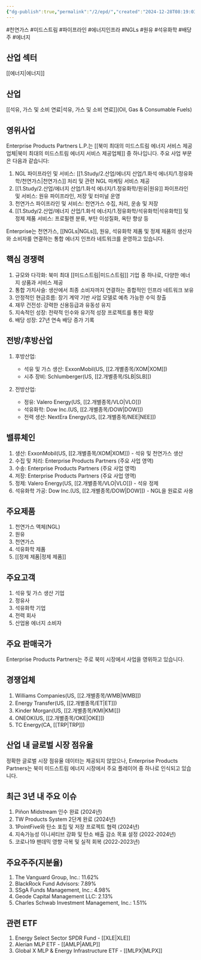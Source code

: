 ```yaml
---
{"dg-publish":true,"permalink":"/2/epd/","created":"2024-12-28T08:19:03.671+09:00","updated":"2025-06-03T20:05:58.935+09:00"}
---
```


#천연가스 #미드스트림 #파이프라인 #에너지인프라 #NGLs #원유 #석유화학 #배당주 #에너지

## 산업 섹터

[[에너지\|에너지]]

## 산업

[[석유, 가스 및 소비 연료\|석유, 가스 및 소비 연료]](Oil, Gas & Consumable Fuels)

## 영위사업

Enterprise Products Partners L.P.는 [[북미 최대의 미드스트림 에너지 서비스 제공업체\|북미 최대의 미드스트림 에너지 서비스 제공업체]] 중 하나입니다. 주요 사업 부문은 다음과 같습니다:

1. NGL 파이프라인 및 서비스: [[1.Study/2.산업/에너지 산업/1.화석 에너지/1.정유화학/천연가스\|천연가스]] 처리 및 관련 NGL 마케팅 서비스 제공
2. [[1.Study/2.산업/에너지 산업/1.화석 에너지/1.정유화학/원유\|원유]] 파이프라인 및 서비스: 원유 파이프라인, 저장 및 터미널 운영
3. 천연가스 파이프라인 및 서비스: 천연가스 수집, 처리, 운송 및 저장
4. [[1.Study/2.산업/에너지 산업/1.화석 에너지/1.정유화학/석유화학\|석유화학]] 및 정제 제품 서비스: 프로필렌 분류, 부탄 이성질화, 옥탄 향상 등

Enterprise는 천연가스, [[NGLs\|NGLs]], 원유, 석유화학 제품 및 정제 제품의 생산자와 소비자를 연결하는 통합 에너지 인프라 네트워크를 운영하고 있습니다.

## 핵심 경쟁력

1. 규모와 다각화: 북미 최대 [[미드스트림\|미드스트림]] 기업 중 하나로, 다양한 에너지 상품과 서비스 제공
2. 통합 가치사슬: 생산에서 최종 소비자까지 연결하는 종합적인 인프라 네트워크 보유
3. 안정적인 현금흐름: 장기 계약 기반 사업 모델로 예측 가능한 수익 창출
4. 재무 건전성: 강력한 신용등급과 유동성 유지
5. 지속적인 성장: 전략적 인수와 유기적 성장 프로젝트를 통한 확장
6. 배당 성장: 27년 연속 배당 증가 기록

## 전방/후방산업

1. 후방산업:
    
    - 석유 및 가스 생산: ExxonMobil(US, [[2.개별종목/XOM\|XOM]])
    - 시추 장비: Schlumberger(US, [[2.개별종목/SLB\|SLB]])
    
2. 전방산업:
    
    - 정유: Valero Energy(US, [[2.개별종목/VLO\|VLO]])
    - 석유화학: Dow Inc.(US, [[2.개별종목/DOW\|DOW]])
    - 전력 생산: NextEra Energy(US, [[2.개별종목/NEE\|NEE]])
    

## 밸류체인

1. 생산: ExxonMobil(US, [[2.개별종목/XOM\|XOM]]) - 석유 및 천연가스 생산
2. 수집 및 처리: Enterprise Products Partners (주요 사업 영역)
3. 수송: Enterprise Products Partners (주요 사업 영역)
4. 저장: Enterprise Products Partners (주요 사업 영역)
5. 정제: Valero Energy(US, [[2.개별종목/VLO\|VLO]]) - 석유 정제
6. 석유화학 가공: Dow Inc.(US, [[2.개별종목/DOW\|DOW]]) - NGL을 원료로 사용

## 주요제품

1. 천연가스 액체(NGL)
2. 원유
3. 천연가스
4. 석유화학 제품
5. [[정제 제품\|정제 제품]]

## 주요고객

1. 석유 및 가스 생산 기업
2. 정유사
3. 석유화학 기업
4. 전력 회사
5. 산업용 에너지 소비자

## 주요 판매국가

Enterprise Products Partners는 주로 북미 시장에서 사업을 영위하고 있습니다.

## 경쟁업체

1. Williams Companies(US, [[2.개별종목/WMB\|WMB]])
2. Energy Transfer(US, [[2.개별종목/ET\|ET]])
3. Kinder Morgan(US, [[2.개별종목/KMI\|KMI]])
4. ONEOK(US, [[2.개별종목/OKE\|OKE]])
5. TC Energy(CA, [[TRP\|TRP]])

## 산업 내 글로벌 시장 점유율

정확한 글로벌 시장 점유율 데이터는 제공되지 않았으나, Enterprise Products Partners는 북미 미드스트림 에너지 시장에서 주요 플레이어 중 하나로 인식되고 있습니다.

## 최근 3년 내 주요 이슈

1. Piñon Midstream 인수 완료 (2024년)
2. TW Products System 2단계 완료 (2024년)
3. 1PointFive와 탄소 포집 및 저장 프로젝트 협력 (2024년)
4. 지속가능성 이니셔티브 강화 및 탄소 배출 감소 목표 설정 (2022-2024년)
5. 코로나19 팬데믹 영향 극복 및 실적 회복 (2022-2023년)

## 주요주주(지분율)

1. The Vanguard Group, Inc.: 11.62%
2. BlackRock Fund Advisors: 7.89%
3. SSgA Funds Management, Inc.: 4.98%
4. Geode Capital Management LLC: 2.13%
5. Charles Schwab Investment Management, Inc.: 1.51%

## 관련 ETF

1. Energy Select Sector SPDR Fund - [[XLE\|XLE]]
2. Alerian MLP ETF - [[AMLP\|AMLP]]
3. Global X MLP & Energy Infrastructure ETF - [[MLPX\|MLPX]]